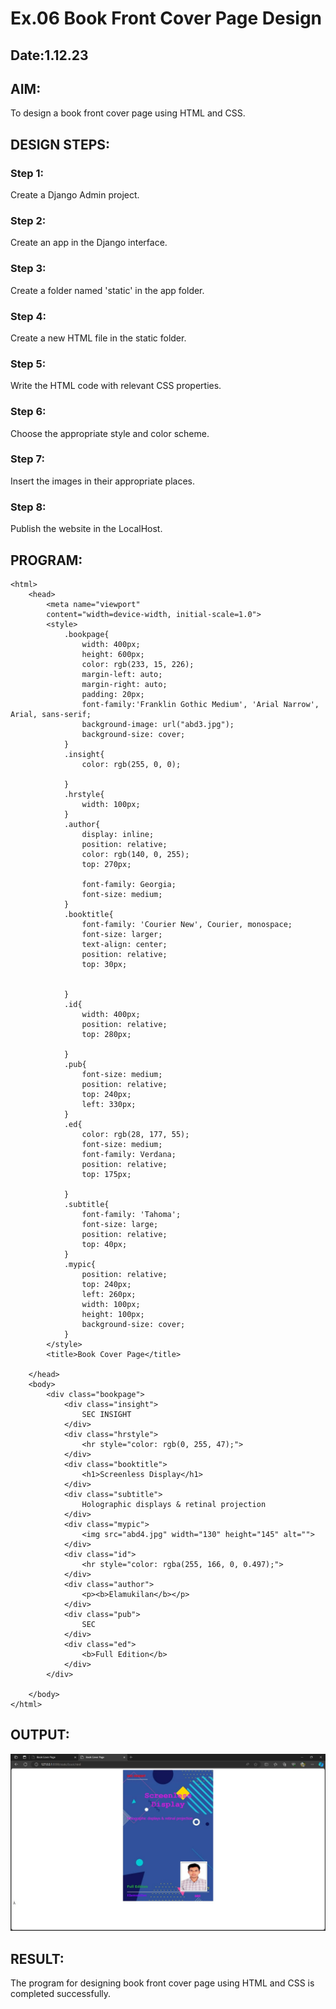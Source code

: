 # Ex.06 Book Front Cover Page Design
## Date:1.12.23

## AIM:
To design a book front cover page using HTML and CSS.

## DESIGN STEPS:

### Step 1:
Create a Django Admin project.

### Step 2:
Create an app in the Django interface.

### Step 3:
Create a folder named 'static' in the app folder.

### Step 4:
Create a new HTML file in the static folder.

### Step 5:
Write the HTML code with relevant CSS properties.

### Step 6:
Choose the appropriate style and color scheme.

### Step 7:
Insert the images in their appropriate places.

### Step 8:
Publish the website in the LocalHost.

## PROGRAM:
```
<html>
    <head>
        <meta name="viewport"
        content="width=device-width, initial-scale=1.0">
        <style>
            .bookpage{
                width: 400px;
                height: 600px;
                color: rgb(233, 15, 226);
                margin-left: auto;
                margin-right: auto;
                padding: 20px;
                font-family:'Franklin Gothic Medium', 'Arial Narrow', Arial, sans-serif;
                background-image: url("abd3.jpg");
                background-size: cover;
            }
            .insight{
                color: rgb(255, 0, 0);

            }
            .hrstyle{
                width: 100px;
            }
            .author{
                display: inline;
                position: relative;
                color: rgb(140, 0, 255);
                top: 270px;

                font-family: Georgia;
                font-size: medium;
            }
            .booktitle{
                font-family: 'Courier New', Courier, monospace;
                font-size: larger;
                text-align: center;
                position: relative;
                top: 30px;

            
            }
            .id{
                width: 400px;
                position: relative;
                top: 280px;

            }
            .pub{
                font-size: medium;
                position: relative;
                top: 240px;
                left: 330px;
            }
            .ed{
                color: rgb(28, 177, 55);
                font-size: medium;
                font-family: Verdana;
                position: relative;
                top: 175px;

            }
            .subtitle{
                font-family: 'Tahoma';
                font-size: large;
                position: relative;
                top: 40px;
            }
            .mypic{
                position: relative;
                top: 240px;
                left: 260px;
                width: 100px;
                height: 100px;
                background-size: cover;
            }
        </style>
        <title>Book Cover Page</title>

    </head>
    <body>
        <div class="bookpage">
            <div class="insight">
                SEC INSIGHT
            </div>
            <div class="hrstyle">
                <hr style="color: rgb(0, 255, 47);">
            </div>
            <div class="booktitle">
                <h1>Screenless Display</h1>
            </div>
            <div class="subtitle">
                Holographic displays & retinal projection
            </div>
            <div class="mypic">
                <img src="abd4.jpg" width="130" height="145" alt="">
            </div>
            <div class="id">
                <hr style="color: rgba(255, 166, 0, 0.497);">
            </div>
            <div class="author">
                <p><b>Elamukilan</b></p>
            </div>
            <div class="pub">
                SEC
            </div>
            <div class="ed">
                <b>Full Edition</b>
            </div>
        </div>

    </body>
</html>
```


## OUTPUT:
![Alt text](<screen shot book.jpg>)

## RESULT:
The program for designing book front cover page using HTML and CSS is completed successfully.
